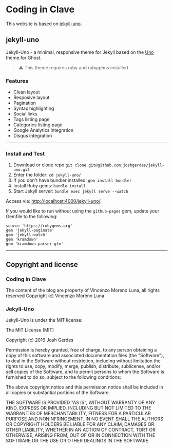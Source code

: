 # Coding in Clave
This website is based on [jekyll-uno](https://github.com/joshgerdes/jekyll-uno).

## jekyll-uno

Jekyll-Uno - a minimal, responsive theme for Jekyll based on the [Uno](https://github.com/daleanthony/Uno) theme for Ghost.

> :warning:
  This theme requires ruby and rubygems installed

### Features

* Clean layout
* Resposive layout
* Pagination
* Syntax highlighting
* Social links
* Tags listing page
* Categories listing page
* Google Analytics integration
* Disqus integration

---

### Install and Test

1. Download or clone repo `git clone git@github.com:joshgerdes/jekyll-uno.git`
2. Enter the folder: `cd jekyll-uno/`
3. If you don't have bundler installed: `gem install bundler`
3. Install Ruby gems: `bundle install`
4. Start Jekyll server: `bundle exec jekyll serve --watch`

Access via: [http://localhost:4000/jekyll-uno/](http://localhost:4000/jekyll-uno/)

If you would like to run without using the `github-pages` gem, update your Gemfile to the following:

```
source 'https://rubygems.org'
gem 'jekyll-paginate'
gem 'jekyll-watch'
gem 'kramdown'
gem 'kramdown-parser-gfm'
```
---

## Copyright and license

### Coding in Clave

The content of the blog are property of Vincenzo Moreno Luna, all rights reserved
Copyright (c) Vincenzo Moreno Luna

### Jekyll-Uno

Jekyll-Uno is under the MIT license:

The MIT License (MIT)

Copyright (c) 2016 Josh Gerdes

Permission is hereby granted, free of charge, to any person obtaining a copy
of this software and associated documentation files (the "Software"), to deal
in the Software without restriction, including without limitation the rights
to use, copy, modify, merge, publish, distribute, sublicense, and/or sell
copies of the Software, and to permit persons to whom the Software is
furnished to do so, subject to the following conditions:

The above copyright notice and this permission notice shall be included in all
copies or substantial portions of the Software.

THE SOFTWARE IS PROVIDED "AS IS", WITHOUT WARRANTY OF ANY KIND, EXPRESS OR
IMPLIED, INCLUDING BUT NOT LIMITED TO THE WARRANTIES OF MERCHANTABILITY,
FITNESS FOR A PARTICULAR PURPOSE AND NONINFRINGEMENT. IN NO EVENT SHALL THE
AUTHORS OR COPYRIGHT HOLDERS BE LIABLE FOR ANY CLAIM, DAMAGES OR OTHER
LIABILITY, WHETHER IN AN ACTION OF CONTRACT, TORT OR OTHERWISE, ARISING FROM,
OUT OF OR IN CONNECTION WITH THE SOFTWARE OR THE USE OR OTHER DEALINGS IN THE
SOFTWARE.